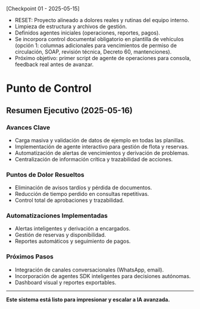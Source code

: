 [Checkpoint 01 - 2025-05-15]
- RESET: Proyecto alineado a dolores reales y rutinas del equipo interno.
- Limpieza de estructura y archivos de gestión.
- Definidos agentes iniciales (operaciones, reportes, pagos).
- Se incorpora control documental obligatorio en plantilla de vehículos (opción 1: columnas adicionales para vencimientos de permiso de circulación, SOAP, revisión técnica, Decreto 60, mantenciones).
- Próximo objetivo: primer script de agente de operaciones para consola, feedback real antes de avanzar.

# Punto de Control

## Resumen Ejecutivo (2025-05-16)

### Avances Clave
- Carga masiva y validación de datos de ejemplo en todas las planillas.
- Implementación de agente interactivo para gestión de flota y reservas.
- Automatización de alertas de vencimientos y derivación de problemas.
- Centralización de información crítica y trazabilidad de acciones.

### Puntos de Dolor Resueltos
- Eliminación de avisos tardíos y pérdida de documentos.
- Reducción de tiempo perdido en consultas repetitivas.
- Control total de aprobaciones y trazabilidad.

### Automatizaciones Implementadas
- Alertas inteligentes y derivación a encargados.
- Gestión de reservas y disponibilidad.
- Reportes automáticos y seguimiento de pagos.

### Próximos Pasos
- Integración de canales conversacionales (WhatsApp, email).
- Incorporación de agentes SDK inteligentes para decisiones autónomas.
- Dashboard visual y reportes exportables.

---

**Este sistema está listo para impresionar y escalar a IA avanzada.**
